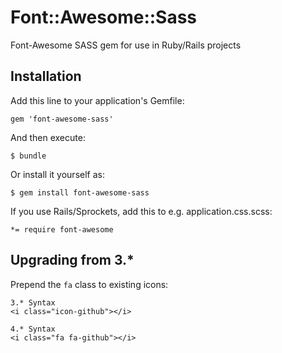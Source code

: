 # Font::Awesome::Sass

Font-Awesome SASS gem for use in Ruby/Rails projects

## Installation

Add this line to your application's Gemfile:

    gem 'font-awesome-sass'

And then execute:

    $ bundle

Or install it yourself as:

    $ gem install font-awesome-sass

If you use Rails/Sprockets, add this to e.g. application.css.scss:

    *= require font-awesome
    
## Upgrading from 3.*

Prepend the `fa` class to existing icons:

    3.* Syntax
    <i class="icon-github"></i>
    
    4.* Syntax
    <i class="fa fa-github"></i>
